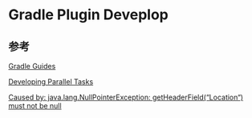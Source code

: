 # Gradle Plugin Deveplop



## 参考

[Gradle Guides](https://gradle.org/guides/)

[Developing Parallel Tasks](https://docs.gradle.org/current/userguide/worker_api.html)

[Caused by: java.lang.NullPointerException: getHeaderField(“Location“) must not be null](https://blog.csdn.net/qq_30009669/article/details/131209866)  